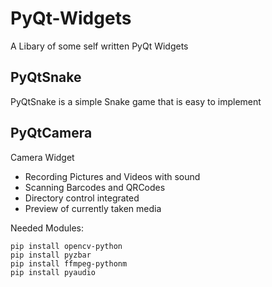 # PyQt-Widgets
A Libary of some self written PyQt Widgets

## PyQtSnake
PyQtSnake is a simple Snake game that is easy to implement

## PyQtCamera
Camera Widget<br/>
- Recording Pictures and Videos with sound<br>
- Scanning Barcodes and QRCodes
- Directory control integrated
- Preview of currently taken media

Needed Modules:
```
pip install opencv-python
pip install pyzbar
pip install ffmpeg-pythonm
pip install pyaudio
```
